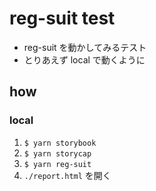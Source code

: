 # reg-suit test
- reg-suit を動かしてみるテスト
- とりあえず local で動くように

## how
### local
1. `$ yarn storybook`
2. `$ yarn storycap`
3. `$ yarn reg-suit`
4. `./report.html` を開く
